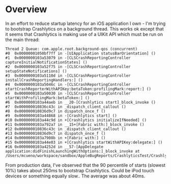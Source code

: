 # Overview 
In an effort to reduce startup latency for an iOS application I own - I'm trying to bootstrap Crashlytics on a background thread. This works ok except that it seems that Crashlytics is making use of a UIKit API which must be run on the main thread: 

```
Thread 2 Queue: com.apple.root.background-qos (concurrent)
#0  0x00000001050bf7ff in -[UIApplication statusBarOrientation] ()
#1  0x0000000103a53079 in -[CLSCrashReportingController captureInitialNotificationStates] ()
#2  0x0000000103a52f75 in -[CLSCrashReportingController setupStateNotifications] ()
#3  0x0000000103a5110d in -[CLSCrashReportingController installCrashReportingHandlers:] ()
#4  0x0000000103a5046c in -[CLSCrashReportingController startCrashReporterWithAPIKey:betaToken:profilingMark:report:] ()
#5  0x0000000103a50030 in -[CLSCrashReportingController startWithProfilingMark:betaToken:] ()
#6  0x0000000103a44aeb in __20-[Crashlytics start]_block_invoke ()
#7  0x000000010836c43c in _dispatch_client_callout ()
#8  0x000000010836d9c7 in dispatch_once_f ()
#9  0x0000000103a44868 in -[Crashlytics start] ()
#10 0x0000000103a44c9d in +[Crashlytics initializeIfNeeded] ()
#11 0x0000000103a792a7 in __15+[Fabric with:]_block_invoke ()
#12 0x000000010836c43c in _dispatch_client_callout ()
#13 0x000000010836d9c7 in dispatch_once_f ()
#14 0x0000000103a7908b in +[Fabric with:] ()
#15 0x0000000103a44e03 in +[Crashlytics startWithAPIKey:delegate:] ()
#16 0x0000000103a4252d in __57-[AppDelegate application:didFinishLaunchingWithOptions:]_block_invoke at /Users/mcueno/workspace/sandbox/AppleBugReports/CrashlyticsTest/CrashlyticsTest/AppDelegate.m:22
```

From production data, I've observed that the 90 percentile of starts (slowest 10%) takes about 250ms to bootstrap Crashlytics. Could be iPod touch devices or something equally slow.. The average was about 40ms.  

